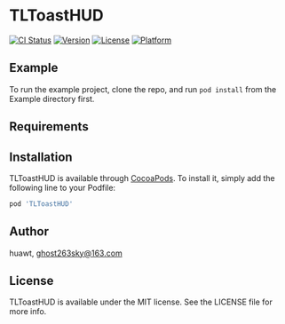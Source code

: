 # TLToastHUD

[![CI Status](https://img.shields.io/travis/huawt/TLToastHUD.svg?style=flat)](https://travis-ci.org/huawt/TLToastHUD)
[![Version](https://img.shields.io/cocoapods/v/TLToastHUD.svg?style=flat)](https://cocoapods.org/pods/TLToastHUD)
[![License](https://img.shields.io/cocoapods/l/TLToastHUD.svg?style=flat)](https://cocoapods.org/pods/TLToastHUD)
[![Platform](https://img.shields.io/cocoapods/p/TLToastHUD.svg?style=flat)](https://cocoapods.org/pods/TLToastHUD)

## Example

To run the example project, clone the repo, and run `pod install` from the Example directory first.

## Requirements

## Installation

TLToastHUD is available through [CocoaPods](https://cocoapods.org). To install
it, simply add the following line to your Podfile:

```ruby
pod 'TLToastHUD'
```

## Author

huawt, ghost263sky@163.com

## License

TLToastHUD is available under the MIT license. See the LICENSE file for more info.
